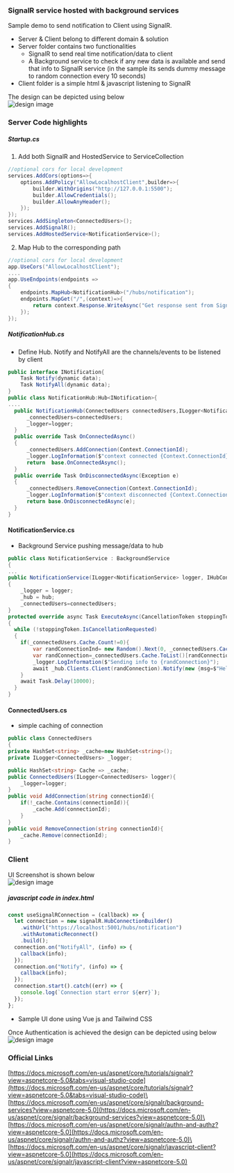 ### SignalR service hosted with background services

Sample demo to send notification to Client using SignalR.

- Server & Client belong to different domain & solution
- Server folder contains two functionalities
  - SignalR to send real time notification/data to client
  - A Background service to check if any new data is available and send that info to SignalR service (in the sample its sends dummy message to random connection every 10 seconds)
- Client folder is a simple html & javascript listening to SignalR

The design can be depicted using below \
![design image](https://github.com/gouthamrangarajan/Asp.Net/blob/master/SignalR%2BBackgroundService/Design.png)

### Server Code highlights

##### Startup.cs

1. Add both SignalR and HostedService to ServiceCollection

```C#
//optional cors for local development
services.AddCors(options=>{
    options.AddPolicy("AllowLocalhostClient",builder=>{
        builder.WithOrigins("http://127.0.0.1:5500");
        builder.AllowCredentials();
        builder.AllowAnyHeader();
    });
});
services.AddSingleton<ConnectedUsers>();
services.AddSignalR();
services.AddHostedService<NotificationService>();
```

2. Map Hub to the corresponding path

```C#
//optional cors for local development
app.UseCors("AllowLocalhostClient");
....
app.UseEndpoints(endpoints =>
{
    endpoints.MapHub<NotificationHub>("/hubs/notification");
    endpoints.MapGet("/",(context)=>{
        return context.Response.WriteAsync("Get response sent from SignalR hosted in background services");
    });
});
```

##### NotificationHub.cs

- Define Hub. Notify and NotifyAll are the channels/events to be listened by client

```C#
public interface INotification{
    Task Notify(dynamic data);
    Task NotifyAll(dynamic data);
}
public class NotificationHub:Hub<INotification>{
....
  public NotificationHub(ConnectedUsers connectedUsers,ILogger<NotificationHub>logger){
      _connectedUsers=connectedUsers;
      _logger=logger;
  }
  public override Task OnConnectedAsync()
  {
      _connectedUsers.AddConnection(Context.ConnectionId);
      _logger.LogInformation($"context connected {Context.ConnectionId}");
      return  base.OnConnectedAsync();
  }
  public override Task OnDisconnectedAsync(Exception e)
  {
      _connectedUsers.RemoveConnection(Context.ConnectionId);
      _logger.LogInformation($"context disconnected {Context.ConnectionId}");
      return base.OnDisconnectedAsync(e);
  }
}
```

#### NotificationService.cs

- Background Service pushing message/data to hub

```C#
public class NotificationService : BackgroundService
{
...
public NotificationService(ILogger<NotificationService> logger, IHubContext<NotificationHub, INotification> hub,ConnectedUsers connectedUsers)
{
    _logger = logger;
    _hub = hub;
    _connectedUsers=connectedUsers;
}
protected override async Task ExecuteAsync(CancellationToken stoppingToken)
{
  while (!stoppingToken.IsCancellationRequested)
  {
    if(_connectedUsers.Cache.Count!=0){
        var randConnectionInd= new Random().Next(0, _connectedUsers.Cache.Count);
        var randConnection=_connectedUsers.Cache.ToList()[randConnectionInd];
        _logger.LogInformation($"Sending info to {randConnection}");
        await _hub.Clients.Client(randConnection).Notify(new {msg=$"Hello user ${randConnection}, sending random message",id=new Random().Next(1,1000000000)});
    }
    await Task.Delay(10000);
  }
}
```

#### ConnectedUsers.cs

- simple caching of connection

```C#
public class ConnectedUsers
{
private HashSet<string> _cache=new HashSet<string>();
private ILogger<ConnectedUsers> _logger;

public HashSet<string> Cache => _cache;
public ConnectedUsers(ILogger<ConnectedUsers> logger){
    _logger=logger;
}
public void AddConnection(string connectionId){
    if(!_cache.Contains(connectionId)){
        _cache.Add(connectionId);
    }
}
public void RemoveConnection(string connectionId){
    _cache.Remove(connectionId);
}
```

### Client

UI Screenshot is shown below\
![design image](https://github.com/gouthamrangarajan/Asp.Net/blob/master/SignalR%2BBackgroundService/Client.PNG)

##### javascript code in index.html

```javascript
const useSignalRConnection = (callback) => {
  let connection = new signalR.HubConnectionBuilder()
    .withUrl("https://localhost:5001/hubs/notification")
    .withAutomaticReconnect()
    .build();
  connection.on("NotifyAll", (info) => {
    callback(info);
  });
  connection.on("Notify", (info) => {
    callback(info);
  });
  connection.start().catch((err) => {
    console.log(`Connection start error ${err}`);
  });
};
```

- Sample UI done using Vue js and Tailwind CSS

Once Authentication is achieved the design can be depicted using below \
![design image](https://github.com/gouthamrangarajan/Asp.Net/blob/master/SignalR%2BBackgroundService/Authentication.png)

### Official Links

[https://docs.microsoft.com/en-us/aspnet/core/tutorials/signalr?view=aspnetcore-5.0&tabs=visual-studio-code](https://docs.microsoft.com/en-us/aspnet/core/tutorials/signalr?view=aspnetcore-5.0&tabs=visual-studio-code)\
[https://docs.microsoft.com/en-us/aspnet/core/signalr/background-services?view=aspnetcore-5.0](https://docs.microsoft.com/en-us/aspnet/core/signalr/background-services?view=aspnetcore-5.0)\
[https://docs.microsoft.com/en-us/aspnet/core/signalr/authn-and-authz?view=aspnetcore-5.0](https://docs.microsoft.com/en-us/aspnet/core/signalr/authn-and-authz?view=aspnetcore-5.0)\
[https://docs.microsoft.com/en-us/aspnet/core/signalr/javascript-client?view=aspnetcore-5.0](https://docs.microsoft.com/en-us/aspnet/core/signalr/javascript-client?view=aspnetcore-5.0)
